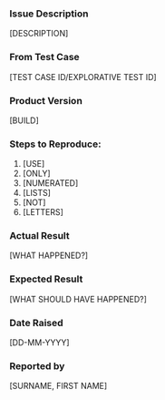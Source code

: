 ### Issue Description
[DESCRIPTION]

### From Test Case
[TEST CASE ID/EXPLORATIVE TEST ID]

### Product Version
[BUILD]

### Steps to Reproduce:
1. [USE]
2. [ONLY]
3. [NUMERATED]
5. [LISTS]
6. [NOT]
7. [LETTERS]

### Actual Result
[WHAT HAPPENED?]

### Expected Result
[WHAT SHOULD HAVE HAPPENED?]

### Date Raised
[DD-MM-YYYY]

### Reported by
[SURNAME, FIRST NAME]
